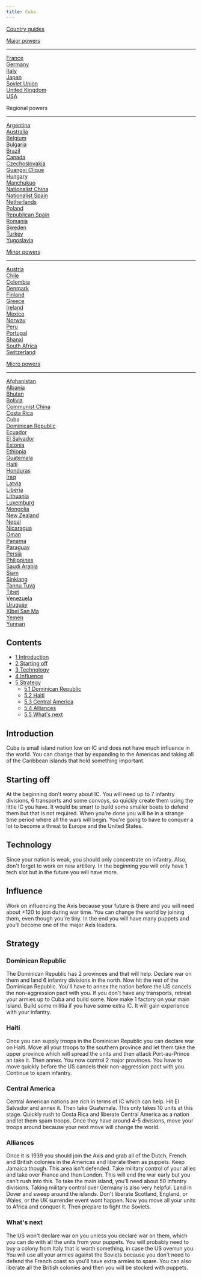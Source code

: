 ```yaml
---
title: Cuba
---
```


[Country guides](/wiki/Country_guides "Country guides")

[Major powers](/wiki/Major_power "Major power")

---

[France](/wiki/France "France")  
[Germany](/wiki/Germany "Germany")  
[Italy](/wiki/Italy "Italy")  
[Japan](/wiki/Japan "Japan")  
[Soviet Union](/wiki/Soviet_Union "Soviet Union")  
[United Kingdom](/wiki/United_Kingdom "United Kingdom")  
[USA](/wiki/USA "USA")

Regional powers

---

[Argentina](/wiki/Argentina "Argentina")  
[Australia](/wiki/Australia "Australia")  
[Belgium](/wiki/Belgium "Belgium")  
[Bulgaria](/wiki/Bulgaria "Bulgaria")  
[Brazil](/wiki/Brazil "Brazil")  
[Canada](/wiki/Canada "Canada")  
[Czechoslovakia](/wiki/Czechoslovakia "Czechoslovakia")  
[Guangxi Clique](/wiki/Guangxi_Clique "Guangxi Clique")  
[Hungary](/wiki/Hungary "Hungary")  
[Manchukuo](/wiki/Manchukuo "Manchukuo")  
[Nationalist China](/wiki/Nationalist_China "Nationalist China")  
[Nationalist Spain](/wiki/Nationalist_Spain "Nationalist Spain")  
[Netherlands](/wiki/Netherlands "Netherlands")  
[Poland](/wiki/Poland "Poland")  
[Republican Spain](/wiki/Republican_Spain "Republican Spain")  
[Romania](/wiki/Romania "Romania")  
[Sweden](/wiki/Sweden "Sweden")  
[Turkey](/wiki/Turkey "Turkey")  
[Yugoslavia](/wiki/Yugoslavia "Yugoslavia")

[Minor powers](/wiki/Minor_power "Minor power")

---

[Austria](/wiki/Austria "Austria")  
[Chile](/wiki/index.php?title=Chile&action=edit&redlink=1 "Chile (page does not exist)")  
[Colombia](/wiki/index.php?title=Colombia&action=edit&redlink=1 "Colombia (page does not exist)")  
[Denmark](/wiki/Denmark "Denmark")  
[Finland](/wiki/Finland "Finland")  
[Greece](/wiki/Greece "Greece")  
[Ireland](/wiki/Ireland "Ireland")  
[Mexico](/wiki/Mexico "Mexico")  
[Norway](/wiki/index.php?title=Norway&action=edit&redlink=1 "Norway (page does not exist)")  
[Peru](/wiki/Peru "Peru")  
[Portugal](/wiki/Portugal "Portugal")  
[Shanxi](/wiki/Shanxi "Shanxi")  
[South Africa](/wiki/South_Africa "South Africa")  
[Switzerland](/wiki/Switzerland "Switzerland")

[Micro powers](/wiki/Micro_power "Micro power")

---

[Afghanistan](/wiki/Afghanistan "Afghanistan")  
[Albania](/wiki/Albania "Albania")  
[Bhutan](/wiki/Bhutan "Bhutan")  
[Bolivia](/wiki/index.php?title=Bolivia&action=edit&redlink=1 "Bolivia (page does not exist)")  
[Communist China](/wiki/Communist_China "Communist China")  
[Costa Rica](/wiki/index.php?title=Costa_Rica&action=edit&redlink=1 "Costa Rica (page does not exist)")  
Cuba  
[Dominican Republic](/wiki/Dominican_Republic "Dominican Republic")  
[Ecuador](/wiki/index.php?title=Ecuador&action=edit&redlink=1 "Ecuador (page does not exist)")  
[El Salvador](/wiki/index.php?title=El_Salvador&action=edit&redlink=1 "El Salvador (page does not exist)")  
[Estonia](/wiki/Estonia "Estonia")  
[Ethiopia](/wiki/Ethiopia "Ethiopia")  
[Guatemala](/wiki/Guatemala "Guatemala")  
[Haiti](/wiki/index.php?title=Haiti&action=edit&redlink=1 "Haiti (page does not exist)")  
[Honduras](/wiki/index.php?title=Honduras&action=edit&redlink=1 "Honduras (page does not exist)")  
[Iraq](/wiki/Iraq "Iraq")  
[Latvia](/wiki/Latvia "Latvia")  
[Liberia](/wiki/Liberia "Liberia")  
[Lithuania](/wiki/Lithuania "Lithuania")  
[Luxemburg](/wiki/Luxemburg "Luxemburg")  
[Mongolia](/wiki/Mongolia "Mongolia")  
[New Zealand](/wiki/New_Zealand "New Zealand")  
[Nepal](/wiki/index.php?title=Nepal&action=edit&redlink=1 "Nepal (page does not exist)")  
[Nicaragua](/wiki/index.php?title=Nicaragua&action=edit&redlink=1 "Nicaragua (page does not exist)")  
[Oman](/wiki/index.php?title=Oman&action=edit&redlink=1 "Oman (page does not exist)")  
[Panama](/wiki/index.php?title=Panama&action=edit&redlink=1 "Panama (page does not exist)")  
[Paraguay](/wiki/index.php?title=Paraguay&action=edit&redlink=1 "Paraguay (page does not exist)")  
[Persia](/wiki/Persia "Persia")  
[Philippines](/wiki/index.php?title=Philippines&action=edit&redlink=1 "Philippines (page does not exist)")  
[Saudi Arabia](/wiki/index.php?title=Saudi_Arabia&action=edit&redlink=1 "Saudi Arabia (page does not exist)")  
[Siam](/wiki/Siam "Siam")  
[Sinkiang](/wiki/index.php?title=Sinkiang&action=edit&redlink=1 "Sinkiang (page does not exist)")  
[Tannu Tuva](/wiki/Tannu_Tuva "Tannu Tuva")  
[Tibet](/wiki/index.php?title=Tibet&action=edit&redlink=1 "Tibet (page does not exist)")  
[Venezuela](/wiki/index.php?title=Venezuela&action=edit&redlink=1 "Venezuela (page does not exist)")  
[Uruguay](/wiki/index.php?title=Uruguay&action=edit&redlink=1 "Uruguay (page does not exist)")  
[Xibei San Ma](/wiki/Xibei_San_Ma "Xibei San Ma")  
[Yemen](/wiki/index.php?title=Yemen&action=edit&redlink=1 "Yemen (page does not exist)")  
[Yunnan](/wiki/Yunnan "Yunnan")

## Contents

- [1 Introduction](#Introduction)
- [2 Starting off](#Starting_off)
- [3 Technology](#Technology)
- [4 Influence](#Influence)
- [5 Strategy](#Strategy)
  - [5.1 Dominican Republic](#Dominican_Republic)
  - [5.2 Haiti](#Haiti)
  - [5.3 Central America](#Central_America)
  - [5.4 Alliances](#Alliances)
  - [5.5 What's next](#What.27s_next)

## Introduction

Cuba is small island nation low on IC and does not have much influence in the world. You can change that by expanding to the Americas and taking all of the Caribbean islands that hold something important.

## Starting off

At the beginning don't worry about IC. You will need up to 7 infantry divisions, 6 transports and some convoys, so quickly create them using the little IC you have. It would be smart to build some smaller boats to defend them but that is not required. When you're done you will be in a strange time period where all the wars will begin. You're going to have to conquer a lot to become a threat to Europe and the United States.

## Technology

Since your nation is weak, you should only concentrate on infantry. Also, don't forget to work on new artillery. In the beginning you will only have 1 tech slot but in the future you will have more.

## Influence

Work on influencing the Axis because your future is there and you will need about +120 to join during war time. You can change the world by joining them, even though you're tiny. In the end you will have many puppets and you'll become one of the major Axis leaders.

## Strategy

### Dominican Republic

The Dominican Republic has 2 provinces and that will help. Declare war on them and land 6 infantry divisions in the north. Now hit the rest of the Dominican Republic. You'll have to annex the nation before the US cancels the non-aggression pact with you. If you don't have any transports, retreat your armies up to Cuba and build some. Now make 1 factory on your main island. Build some militia if you have some extra IC. It will gain experience with your infantry.

### Haiti

Once you can supply troops in the Dominican Republic you can declare war on Haiti. Move all your troops to the southern province and let them take the upper province which will spread the units and then attack Port-au-Prince an take it. Then annex. You now control 2 major provinces. You have to move quickly before the US cancels their non-aggression pact with you. Continue to spam infantry.

### Central America

Central American nations are rich in terms of IC which can help. Hit El Salvador and annex it. Then take Guatemala. This only takes 10 units at this stage. Quickly rush to Costa Rica and liberate Central America as a nation and let them spam troops. Once they have around 4-5 divisions, move your troops around because your next move will change the world.

### Alliances

Once it is 1939 you should join the Axis and grab all of the Dutch, French and British colonies in the Americas and liberate them as puppets. Keep Jamaica though. This area isn't defended. Take military control of your allies and take over France and then London. This will end the war early but you can't rush into this. To take the main island, you'll need about 50 infantry divisions. Taking military control over Germany is also very helpful. Land in Dover and sweep around the islands. Don't liberate Scotland, England, or Wales, or the UK surrender event wont happen. Now you move all your units to Africa and conquer it. Then prepare to fight the Soviets.

### What's next

The US won't declare war on you unless you declare war on them, which you can do with all the units from your puppets. You will probably need to buy a colony from Italy that is worth something, in case the US overrun you. You will use all your armies against the Soviets because you don't need to defend the French coast so you'll have extra armies to spare. You can also liberate all the British colonies and then you will be stocked with puppets.
